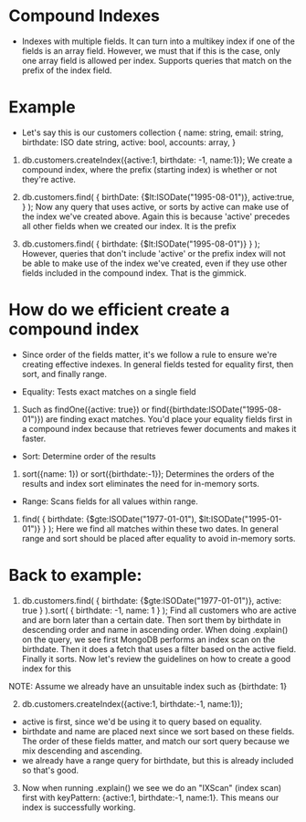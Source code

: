 # Compound Indexes
- Indexes with multiple fields. It can turn into a multikey index
  if one of the fields is an array field. However, we must that if this
  is the case, only one array field is allowed per index. Supports queries
  that match on the prefix of the index field.

# Example
- Let's say this is our customers collection
{
  name: string,
  email: string,
  birthdate: ISO date string,
  active: bool,
  accounts: array,
} 
1. db.customers.createIndex({active:1, birthdate: -1, name:1});
  We create a compound index, where the prefix (starting index) is 
  whether or not they're active. 

2. db.customers.find(
  {
    birthDate: {$lt:ISODate("1995-08-01")},
    active:true,
  }
  ); Now any query that uses active, or sorts by active
    can make use of the index we've created above. Again
    this is because 'active' precedes all other fields when
    we created our index. It is the prefix
3. db.customers.find(
  {
    birthdate: {$lt:ISODate("1995-08-01")}
  }
); However, queries that don't include 'active' or the prefix index
  will not be able to make use of the index we've created, even if they
  use other fields included in the compound index. That is the gimmick.


# How do we efficient create a compound index 
- Since order of the fields matter, it's we follow a rule
  to ensure we're creating effective indexes. In general
  fields tested for equality first, then sort, and finally range.

- Equality: Tests exact matches on a single field
1. Such as findOne({active: true}) or find({birthdate:ISODate("1995-08-01")})
  are finding exact matches. You'd place your equality fields first in a compound index because 
  that retrieves fewer documents and makes it faster.

- Sort: Determine order of the results
1. sort({name: 1}) or sort({birthdate:-1}); Determines the orders of 
  the results and index sort eliminates the need for in-memory sorts.

- Range: Scans fields for all values within range.
1. find(
  {
    birthdate: {$gte:ISODate("1977-01-01"), $lt:ISODate("1995-01-01")}
  }
); Here we find all matches within these two dates. In general
  range and sort should be placed after equality to avoid in-memory sorts.


# Back to example:
1. db.customers.find(
  {
    birthdate: {$gte:ISODate("1977-01-01")},
    active: true
  }
).sort(
  {
    birthdate: -1,
    name: 1
  }
); Find all customers who are active and are born later than a certain date. Then sort them by birthdate in
  descending order and name in ascending order. When doing .explain() on the query, we see first 
  MongoDB performs an index scan on the birthdate. Then it does a fetch that uses a filter 
  based on the active field. Finally it sorts. Now let's review the guidelines on how to create a good index for this

  NOTE: Assume we already have an unsuitable index such as {birthdate: 1} 

2. db.customers.createIndex({active:1, birthdate:-1, name:1});
  - active is first, since we'd be using it to query based on equality.
  - birthdate and name are placed next since we sort based on these fields.
    The order of these fields matter, and match our sort query because we 
    mix descending and ascending.
  - we already have a range query for birthdate, but this is already included
    so that's good.
3. Now when running .explain() we see we do an "IXScan" (index scan) first with 
  keyPattern: {active:1, birthdate:-1, name:1}. This means our index is successfully
  working.
